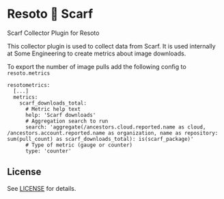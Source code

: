 # Resoto 💜 Scarf
Scarf Collector Plugin for Resoto

This collector plugin is used to collect data from Scarf. It is used internally at Some Engineering to create metrics about image downloads.

To export the number of image pulls add the following config to `resoto.metrics`
```
resotometrics:
  [...]
  metrics:
    scarf_downloads_total:
      # Metric help text
      help: 'Scarf downloads'
      # Aggregation search to run
      search: 'aggregate(/ancestors.cloud.reported.name as cloud, /ancestors.account.reported.name as organization, name as repository: sum(pull_count) as scarf_downloads_total): is(scarf_package)'
      # Type of metric (gauge or counter)
      type: 'counter'
```

## License
See [LICENSE](../../LICENSE) for details.
